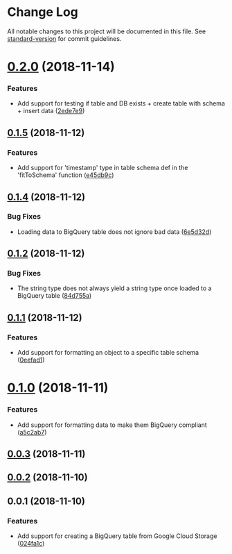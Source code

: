 # Change Log

All notable changes to this project will be documented in this file. See [standard-version](https://github.com/conventional-changelog/standard-version) for commit guidelines.

<a name="0.2.0"></a>
# [0.2.0](https://github.com/nicolasdao/google-cloud-bigquery/compare/v0.1.5...v0.2.0) (2018-11-14)


### Features

* Add support for testing if table and DB exists + create table with schema + insert data ([2ede7e9](https://github.com/nicolasdao/google-cloud-bigquery/commit/2ede7e9))



<a name="0.1.5"></a>
## [0.1.5](https://github.com/nicolasdao/google-cloud-bigquery/compare/v0.1.4...v0.1.5) (2018-11-12)


### Features

* Add support for 'timestamp' type in table schema def in the 'fitToSchema' function ([e45db9c](https://github.com/nicolasdao/google-cloud-bigquery/commit/e45db9c))



<a name="0.1.4"></a>
## [0.1.4](https://github.com/nicolasdao/google-cloud-bigquery/compare/v0.1.2...v0.1.4) (2018-11-12)


### Bug Fixes

* Loading data to BigQuery table does not ignore bad data ([6e5d32d](https://github.com/nicolasdao/google-cloud-bigquery/commit/6e5d32d))



<a name="0.1.2"></a>
## [0.1.2](https://github.com/nicolasdao/google-cloud-bigquery/compare/v0.1.1...v0.1.2) (2018-11-12)


### Bug Fixes

* The string type does not always yield a string type once loaded to a BigQuery table ([84d755a](https://github.com/nicolasdao/google-cloud-bigquery/commit/84d755a))



<a name="0.1.1"></a>
## [0.1.1](https://github.com/nicolasdao/google-cloud-bigquery/compare/v0.1.0...v0.1.1) (2018-11-12)


### Features

* Add support for formatting an object to a specific table schema ([0eefad1](https://github.com/nicolasdao/google-cloud-bigquery/commit/0eefad1))



<a name="0.1.0"></a>
# [0.1.0](https://github.com/nicolasdao/google-cloud-bigquery/compare/v0.0.3...v0.1.0) (2018-11-11)


### Features

* Add support for formatting data to make them BigQuery compliant ([a5c2ab7](https://github.com/nicolasdao/google-cloud-bigquery/commit/a5c2ab7))



<a name="0.0.3"></a>
## [0.0.3](https://github.com/nicolasdao/google-cloud-bigquery/compare/v0.0.2...v0.0.3) (2018-11-11)



<a name="0.0.2"></a>
## [0.0.2](https://github.com/nicolasdao/google-cloud-bigquery/compare/v0.0.1...v0.0.2) (2018-11-10)



<a name="0.0.1"></a>
## 0.0.1 (2018-11-10)


### Features

* Add support for creating a BigQuery table from Google Cloud Storage ([024fa1c](https://github.com/nicolasdao/google-cloud-bigquery/commit/024fa1c))
